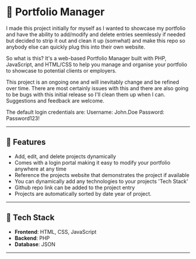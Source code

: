 # 📁 Portfolio Manager

I made this project initially for myself as I wanted to showcase my portfolio and have the ability to add/modify and delete entries seemlessly if needed but decided to strip it out and clean it up (somwhat) and make this repo so anybody else can quickly plug this into their own website.

So what is this? It's a web-based Portfolio Manager built with PHP, JavaScript, and HTML/CSS to help you manage and organise your portfolio to showcase to potential clients or employers.

This project is an ongoing one and will inevitably change and be refined over time. There are most certainly issues with this and there are also going to be bugs with this initial release so I'll clean them up when I can. Suggestions and feedback are welcome.

The default login credentials are:
Username: John.Doe
Password: Password123!

---

## 🚀 Features

- Add, edit, and delete projects dynamically
- Comes with a login portal making it easy to modify your portfolio anywhere at any time
- Reference the projects website that demonstrates the project if available
- You can dynamically add any technologies to your projects 'Tech Stack'
- Github repo link can be added to the project entry
- Projects are automatically sorted by date year of project.


---

## 🧰 Tech Stack

- **Frontend**: HTML, CSS, JavaScript
- **Backend**: PHP
- **Database**: JSON

---


